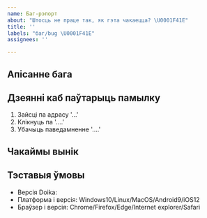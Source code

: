 ```yaml
---
name: Баг-рэпорт
about: "Штосць не праце так, як гэта чакаецца? \U0001F41E"
title: ''
labels: "баг/bug \U0001F41E"
assignees: ''

---
```


<!-- ⚠️Перад стварэннем рэпорта праверце па ключавым словам: магчыма ўжо ёсць рэпорт пра дадзены баг. Калі вы зеайшлі такі рэпорт -- дадайце у яго інфармацыю пра ваш выпадак замест таго, каб ствараць новы issue -->

## Апісанне бага

<!-- Што працуе не так? Прыклад: Віджэт не адлюстроваўе валюту пляцяжа -->

## Дзеянні каб паўтарыць памылку

1. Зайсці па адрасу '...'
2. Клікнуць па '....'
3. Убачыць паведамненне '....'

<!-- Тут можна дадаць скрыншоты і іншыя дэталі -->

## Чакаймы вынік

<!-- Прыклад: віджэт паказвае валюту разам з суммай -->

## Тэставыя ўмовы

- Версія Doika: 
- Платформа і версія: Windows10/Linux/MacOS/Android9/iOS12
- Браўзер і версія: Chrome/Firefox/Edge/Internet explorer/Safari
